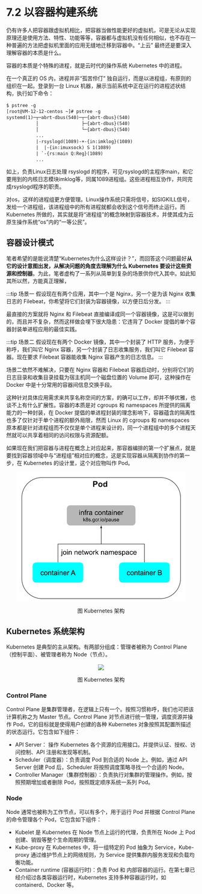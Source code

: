 # 7.2 以容器构建系统

仍有许多人把容器跟虚拟机相比，把容器当做性能更好的虚拟机，可是无论从实现原理还是使用方法、特性、功能等等，容器都与虚拟机没有任何相似，也不存在一种普遍的方法把虚拟机里面的应用无缝地迁移到容器中。“上云” 最终还是要深入理解容器的本质是什么。

容器的本质是个特殊的进程，就是云时代的操作系统 Kubernetes 中的进程。

在一个真正的 OS 内，进程并非“孤苦伶仃” 独自运行，而是以进程组，有原则的组织在一起。登录到一台 Linux 机器，展示当前系统中正在运行的进程述状结构，执行如下命令：

```
$ pstree -g
[root@VM-12-12-centos ~]# pstree -g
systemd(1)─┬─abrt-dbus(540)─┬─{abrt-dbus}(540)
           │                ├─{abrt-dbus}(540)
           │                └─{abrt-dbus}(540)
           ...
     	   |-rsyslogd(1089)-+-{in:imklog}(1089)
           |  |-{in:imuxsock) S 1(1089)
           | `-{rs:main Q:Reg}(1089)
           ...
```
如上，负责Linux日志处理 rsyslogd 的程序，可见rsyslogd的主程序main，和它要用到的内核日志模块imklog等，同属1089进程组。这些进程相互协作，共同完成rsyslogd程序的职责。

对os，这样的进程组更方便管理。Linux操作系统只需将信号，如SIGKILL信号，发给一个进程组，该进程组中的所有进程就都会收到这个信号而终止运行。而 Kubernetes 所做的，其实就是将“进程组”的概念映射到容器技术，并使其成为云原生操作系统“os”内的“一等公民”。


## 容器设计模式


笔者希望的是能说清楚“Kubernetes为什么这样设计？”，而回答这个问题最好**从它的设计意图出发，从解决问题的角度去理解为什么 Kubernetes 要设计这些资源和控制器**。为此，笔者虚构了一系列从简单到复杂的场景供你代入其中。如此知其所以然，方能真正理解，

:::tip 场景一
假设现在有两个应用，其中一个是 Nginx，另一个是为该 Nginx 收集日志的 Filebeat，你希望将它们封装为容器镜像，以方便日后分发。
:::

最直接的方案就将 Nginx 和 Filebeat 直接编译成同一个容器镜像，这是可以做到的，而且并不复杂，然而这样做会埋下很大隐患：它违背了 Docker 提倡的单个容器封装单进程应用的最佳实践。

:::tip 场景二
假设现在有两个 Docker 镜像，其中一个封装了 HTTP 服务，为便于称呼，我们叫它 Nginx 容器，另一个封装了日志收集服务，我们叫它 Filebeat 容器。现在要求 Filebeat 容器能收集 Nginx 容器产生的日志信息。
:::

场景二依然不难解决，只要在 Nginx 容器和 Filebeat 容器启动时，分别将它们的日志目录和收集目录挂载为宿主机同一个磁盘位置的 Volume 即可，这种操作在 Docker 中是十分常用的容器间信息交换手段。

这种针对具体应用需求来共享名称空间的方案，的确可以工作，却并不够优雅，也谈不上有什么扩展性。容器的本质是对 cgroups 和 namespaces 所提供的隔离能力的一种封装，在 Docker 提倡的单进程封装的理念影响下，容器蕴含的隔离性也多了仅针对于单个进程的额外局限，然而 Linux 的 cgroups 和 namespaces 原本都是针对进程组而不仅仅是单个进程来设计的，同一个进程组中的多个进程天然就可以共享着相同的访问权限与资源配额。

如果现在我们把容器与进程在概念上对应起来，那容器编排的第一个扩展点，就是要找到容器领域中与“进程组”相对应的概念，这是实现容器从隔离到协作的第一步，在 Kubernetes 的设计里，这个对应物叫作 Pod。


<div  align="center">
	<img src="../assets/infra-container.svg" width = "450"  align=center />
	<p>图 Kubernetes 架构</p>
</div>



## Kubernetes 系统架构

Kubernetes 是典型的主从架构。有两部分组成：管理者被称为 Control Plane（控制平面）、被管理者称为 Node（节点）。

<div  align="center">
	<img src="../assets/k8s.png" width = "650"  align=center />
	<p>图 Kubernetes 架构</p>
</div>

### Control Plane

Control Plane 是集群管理者，在逻辑上只有一个。按照习惯称呼，我们也可把该计算机称之为 Master 节点。Control Plane 对节点进行统一管理，调度资源并操作 Pod，它的目标就是使得用户创建的各种 Kubernetes 对象按照其配置所描述的状态运行。它包含如下组件：

- API Server： 操作 Kubernetes 各个资源的应用接口。并提供认证、授权、访问控制、API 注册和发现等机制。
- Scheduler（调度器）：负责调度 Pod 到合适的 Node 上。例如，通过 API Server 创建 Pod 后，Scheduler 将按照调度策略寻找一个合适的 Node。
- Controller Manager（集群控制器）：负责执行对集群的管理操作。例如，按照预期增加或者删除 Pod，按照既定顺序系统一系列 Pod。

### Node

Node 通常也被称为工作节点，可以有多个，用于运行 Pod 并根据 Control Plane 的命令管理各个 Pod，它包含如下组件：

- Kubelet 是 Kubernetes 在 Node 节点上运行的代理，负责所在 Node 上 Pod 创建、销毁等整个生命周期的管理。
- Kube-proxy 在 Kubernetes 中，将一组特定的 Pod 抽象为 Service，Kube-proxy 通过维护节点上的网络规则，为 Service 提供集群内服务发现和负载均衡功能。
- Container runtime (容器运行时)：负责 Pod 和 内部容器的运行。在第七章已经介绍过各类容器运行时，Kubernetes 支持多种容器运行时，如 containerd、Docker 等。